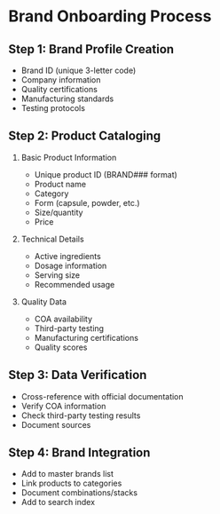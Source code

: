 # Brand Onboarding Process

## Step 1: Brand Profile Creation
- Brand ID (unique 3-letter code)
- Company information
- Quality certifications
- Manufacturing standards
- Testing protocols

## Step 2: Product Cataloging
1. Basic Product Information
   - Unique product ID (BRAND### format)
   - Product name
   - Category
   - Form (capsule, powder, etc.)
   - Size/quantity
   - Price

2. Technical Details
   - Active ingredients
   - Dosage information
   - Serving size
   - Recommended usage

3. Quality Data
   - COA availability
   - Third-party testing
   - Manufacturing certifications
   - Quality scores

## Step 3: Data Verification
- Cross-reference with official documentation
- Verify COA information
- Check third-party testing results
- Document sources

## Step 4: Brand Integration
- Add to master brands list
- Link products to categories
- Document combinations/stacks
- Add to search index
